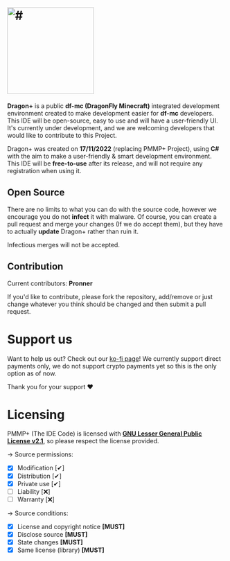 # <img src="https://user-images.githubusercontent.com/84229419/202377872-5111948c-0ff4-4fbd-8223-28f3ca90d025.png" height="200" alt="#">

**Dragon+** is a public **df-mc (DragonFly Minecraft)** integrated development environment created to make development easier for **df-mc** developers. This IDE will be open-source, easy to use and will have a user-friendly UI. It's currently under development, and we are welcoming developers that would like to contribute to this Project.

Dragon+ was created on **17/11/2022** (replacing PMMP+ Project), using **C#** with the aim to make a user-friendly & smart development environment. This IDE will be **free-to-use** after its release, and will not require any registration when using it.

## Open Source

There are no limits to what you can do with the source code, however we encourage you do not **infect** it with malware. Of course, you can create a pull request and merge your changes (If we do accept them), but they have to actually **update** Dragon+ rather than ruin it.

Infectious merges will not be accepted.

## Contribution

Current contributors: **Pronner**

If you'd like to contribute, please fork the repository, add/remove or just change whatever you think should be changed and then submit a pull request.

# Support us

Want to help us out? Check out our [ko-fi page](https://ko-fi.com/pmmpp)! We currently support direct payments only, we do not support crypto payments yet so this is the only option as of now.

Thank you for your support ♥

# Licensing
PMMP+ (The IDE Code) is licensed with [**GNU Lesser General Public License v2.1**](https://github.com/PMMPPLUS/PMMPPLUS/blob/main/LICENSE), so please respect the license provided.

-> Source permissions:

- [x] Modification [✔]
- [x] Distribution [✔]
- [x] Private use [✔]
- [ ] Liability [❌]
- [ ] Warranty [❌]

-> Source conditions:

- [x] License and copyright notice **[MUST]**
- [x] Disclose source **[MUST]**
- [x] State changes **[MUST]**
- [x] Same license (library) **[MUST]**

